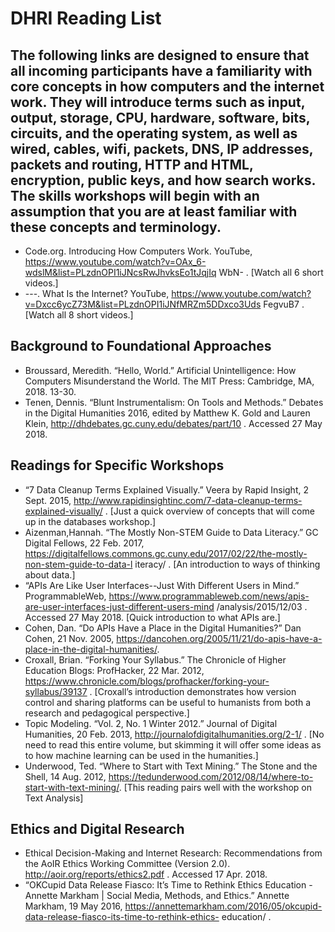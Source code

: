 


# DHRI Reading List
 
## The following links are designed to ensure that all incoming participants have a familiarity with core concepts in how computers and the internet work. They will introduce terms such as input, output, storage, CPU, hardware, software, bits, circuits, and the operating system, as well as wired, cables, wifi, packets, DNS, IP addresses, packets and routing, HTTP and HTML, encryption, public keys, and how search works. The skills workshops will begin with an assumption that you are at least familiar with these concepts and terminology.

* Code.org. Introducing How Computers Work. YouTube, https://www.youtube.com/watch?v=OAx_6-wdslM&list=PLzdnOPI1iJNcsRwJhvksEo1tJqjIq WbN- . [Watch all 6 short videos.]
* ---. What Is the Internet? YouTube, https://www.youtube.com/watch?v=Dxcc6ycZ73M&list=PLzdnOPI1iJNfMRZm5DDxco3Uds FegvuB7 . [Watch all 8 short videos.]

## Background to Foundational Approaches
* Broussard, Meredith. “Hello, World.” Artificial Unintelligence: How Computers Misunderstand the World. The MIT Press: Cambridge, MA, 2018. 13-30. 
* Tenen, Dennis. “Blunt Instrumentalism: On Tools and Methods.” Debates in the Digital Humanities 2016, edited by Matthew K. Gold and Lauren Klein, http://dhdebates.gc.cuny.edu/debates/part/10 . Accessed 27 May 2018.

## Readings for Specific Workshops
* “7 Data Cleanup Terms Explained Visually.” Veera by Rapid Insight, 2 Sept. 2015, http://www.rapidinsightinc.com/7-data-cleanup-terms-explained-visually/ . [Just a quick overview of concepts that will come up in the databases workshop.]
* Aizenman,Hannah. “The Mostly Non-STEM Guide to Data Literacy.” GC Digital Fellows, 22 Feb. 2017, https://digitalfellows.commons.gc.cuny.edu/2017/02/22/the-mostly-non-stem-guide-to-data-l iteracy/ . [An introduction to ways of thinking about data.]
* “APIs Are Like User Interfaces--Just With Different Users in Mind.” ProgrammableWeb, https://www.programmableweb.com/news/apis-are-user-interfaces-just-different-users-mind
/analysis/2015/12/03 . Accessed 27 May 2018. [Quick introduction to what APIs are.] 
* Cohen, Dan. “Do APIs Have a Place in the Digital Humanities?” Dan Cohen, 21 Nov. 2005,
https://dancohen.org/2005/11/21/do-apis-have-a-place-in-the-digital-humanities/.
* Croxall, Brian. “Forking Your Syllabus.” The Chronicle of Higher Education Blogs: ProfHacker, 22 Mar. 2012, https://www.chronicle.com/blogs/profhacker/forking-your-syllabus/39137 . [Croxall’s introduction demonstrates how version control and sharing platforms can be useful to humanists from both a research and pedagogical perspective.]
* Topic Modeling. “Vol. 2, No. 1 Winter 2012.” Journal of Digital Humanities, 20 Feb. 2013, http://journalofdigitalhumanities.org/2-1/ . [No need to read this entire volume, but skimming it will offer some ideas as to how machine learning can be used in the humanities.]
* Underwood, Ted. “Where to Start with Text Mining.” The Stone and the Shell, 14 Aug. 2012, https://tedunderwood.com/2012/08/14/where-to-start-with-text-mining/. [This reading pairs well with the workshop on Text Analysis]
 

## Ethics and Digital Research
* Ethical Decision-Making and Internet Research: Recommendations from the AoIR Ethics Working Committee (Version 2.0). http://aoir.org/reports/ethics2.pdf . Accessed 17 Apr. 2018.
* “OKCupid Data Release Fiasco: It’s Time to Rethink Ethics Education - Annette Markham | Social Media, Methods, and Ethics.” Annette Markham, 19 May 2016, https://annettemarkham.com/2016/05/okcupid-data-release-fiasco-its-time-to-rethink-ethics- education/ .
